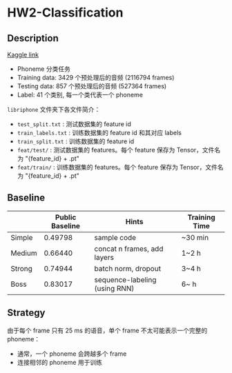 # HW2-Classification

## Description

[Kaggle link](https://www.kaggle.com/competitions/ml2023spring-hw2)

- Phoneme 分类任务
- Training data: 3429 个预处理后的音频 (2116794 frames)
- Testing data: 857 个预处理后的音频 (527364 frames)
- Label: 41 个类别, 每一个类代表一个 phoneme

`libriphone` 文件夹下各文件简介：

- `test_split.txt` : 测试数据集的 feature id
- `train_labels.txt` : 训练数据集的 feature id 和其对应 labels
- `train_split.txt` : 训练数据集的 feature id
- `feat/test/` : 测试数据集的 features。每个 feature 保存为 Tensor，文件名为 "{feature_id} + .pt"
- `feat/train/` : 训练数据集的 features。每个 feature 保存为 Tensor，文件名为 "{feature_id} + .pt"

## Baseline

|        | Public Baseline | Hints                         | Training Time |
|--------|-----------------|-------------------------------|---------------|
| Simple | 0.49798         | sample code                   | ~30 min       |
| Medium | 0.66440         | concat n frames, add layers   | 1~2 h         |
| Strong | 0.74944         | batch norm, dropout           | 3~4 h         |
| Boss   | 0.83017         | sequence-labeling (using RNN) | 6~ h          |

## Strategy

由于每个 frame 只有 25 ms 的语音，单个 frame 不太可能表示一个完整的 phoneme：

- 通常，一个 phoneme 会跨越多个 frame
- 连接相邻的 phoneme 用于训练
